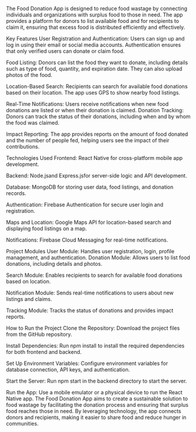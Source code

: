 The Food Donation App is designed to reduce food wastage by connecting individuals and organizations with surplus food to those in need. The app provides a platform for donors to list available food and for recipients to claim it, ensuring that excess food is distributed efficiently and effectively.

Key Features
User Registration and Authentication: Users can sign up and log in using their email or social media accounts. Authentication ensures that only verified users can donate or claim food.

Food Listing: Donors can list the food they want to donate, including details such as type of food, quantity, and expiration date. They can also upload photos of the food.

Location-Based Search: Recipients can search for available food donations based on their location. The app uses GPS to show nearby food listings.

Real-Time Notifications: Users receive notifications when new food donations are listed or when their donation is claimed.
Donation Tracking: Donors can track the status of their donations, including when and by whom the food was claimed.

Impact Reporting: The app provides reports on the amount of food donated and the number of people fed, helping users see the impact of their contributions.

Technologies Used
Frontend: React Native for cross-platform mobile app development.

Backend: Node.jsand Express.jsfor server-side logic and API development.

Database: MongoDB for storing user data, food listings, and donation records.

Authentication: Firebase Authentication for secure user login and registration.

Maps and Location: Google Maps API for location-based search and displaying food listings on a map.

Notifications: Firebase Cloud Messaging for real-time notifications.

Project Modules
User Module: Handles user registration, login, profile management, and authentication.
Donation Module: Allows users to list food donations, including details and photos.

Search Module: Enables recipients to search for available food donations based on location.

Notification Module: Sends real-time notifications to users about new listings and claims.

Tracking Module: Tracks the status of donations and provides impact reports.

How to Run the Project
Clone the Repository: Download the project files from the GitHub repository.

Install Dependencies: Run npm install to install the required dependencies for both frontend and backend.

Set Up Environment Variables: Configure environment variables for database connection, API keys, and authentication.

Start the Server: Run npm start in the backend directory to start the server.

Run the App: Use a mobile emulator or a physical device to run the React Native app.
The Food Donation App aims to create a sustainable solution to food wastage by facilitating the donation process and ensuring that surplus food reaches those in need. By leveraging technology, the app connects donors and recipients, making it easier to share food and reduce hunger in communities.
